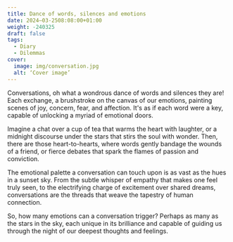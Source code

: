```yaml
---
title: Dance of words, silences and emotions
date: 2024–03-2508:08:00+01:00
weight: -240325
draft: false
tags:
  - Diary
  - Dilemmas
cover:
  image: img/conversation.jpg
  alt: ‘Cover image’
---
```


Conversations, oh what a wondrous dance of words and silences they are! Each exchange, a brushstroke on the canvas of our emotions, painting scenes of joy, concern, fear, and affection. It's as if each word were a key, capable of unlocking a myriad of emotional doors.

Imagine a chat over a cup of tea that warms the heart with laughter, or a midnight discourse under the stars that stirs the soul with wonder. Then, there are those heart-to-hearts, where words gently bandage the wounds of a friend, or fierce debates that spark the flames of passion and conviction.

The emotional palette a conversation can touch upon is as vast as the hues in a sunset sky. From the subtle whisper of empathy that makes one feel truly seen, to the electrifying charge of excitement over shared dreams, conversations are the threads that weave the tapestry of human connection.

So, how many emotions can a conversation trigger? Perhaps as many as the stars in the sky, each unique in its brilliance and capable of guiding us through the night of our deepest thoughts and feelings.

